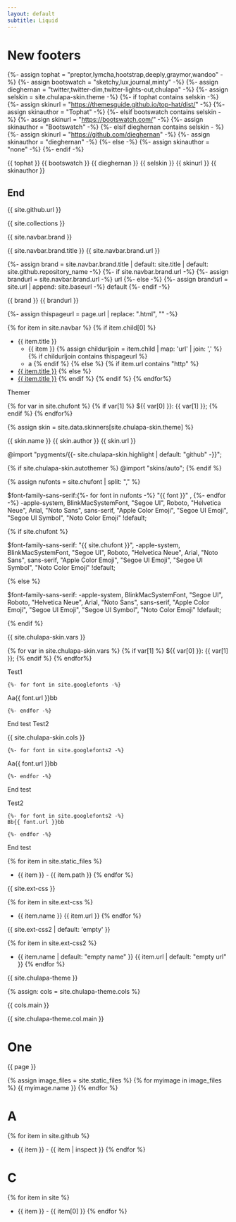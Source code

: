 ```yaml
---
layout: default
subtitle: Liquid 
---
```




# New footers

{%- assign tophat       = "preptor,lymcha,hootstrap,deeply,graymor,wandoo"     -%}
{%- assign bootswatch   = "sketchy,lux,journal,minty"                      -%}
{%- assign dieghernan   = "twitter,twitter-dim,twitter-lights-out,chulapa" -%}
{%- assign selskin      = site.chulapa-skin.theme                             -%}
{%- if tophat contains selskin -%}
    {%- assign skinurl      = "https://themesguide.github.io/top-hat/dist/" -%}
    {%- assign skinauthor   = "Tophat" -%}
{%- elsif bootswatch contains selskin - %}
    {%- assign skinurl      = "https://bootswatch.com/" -%}
    {%- assign skinauthor   = "Bootswatch" -%}
{%- elsif dieghernan contains selskin - %}
    {%- assign skinurl      = "https://github.com/dieghernan" -%}
    {%- assign skinauthor   = "dieghernan" -%}
{%- else -%}
  {%- assign skinauthor   = "none" -%}
{%- endif -%}

{{ tophat }}
{{ bootswatch }}
{{ dieghernan }}
{{ selskin }}
{{ skinurl }}
{{ skinauthor }}


## End


{{ site.github.url }}



{{ site.collections }}



{{ site.navbar.brand }}



{{ site.navbar.brand.title }}
{{ site.navbar.brand.url }}

{%- assign brand = site.navbar.brand.title | default: site.title | default: site.github.repository_name  -%}
{%- if site.navbar.brand.url  -%}
  {%- assign brandurl = site.navbar.brand.url  -%}
  url
{%- else -%}
  {%- assign brandurl = site.url | append: site.baseurl -%}
  default
{%- endif -%}

{{ brand }}
{{ brandurl }}

{%- assign thispageurl = page.url | replace: ".html", ""  -%}

{% for item in site.navbar %}
  {% if item.child[0] %}
- {{ item.title }}
   - {{ item }}
{% assign childurljoin  =  item.child | map: 'url' | join: ',' %}
    {% if childurljoin contains thispageurl %}
    - a
    {% endif %}
  {% else %}
    {% if item.url contains "http" %}
- <a href="{{ item.url }}">{{ item.title }}</a>
    {% else %}
- <a href="{{ item.url | relative_url }}">{{ item.title }}</a>
    {% endif %}
  {% endif %}
{% endfor%}


Themer

{% for var in site.chufont %}
  {% if var[1] %}
   ${{ var[0] }}: {{ var[1] }};
  {% endif %}
{% endfor%}


{% assign skin = site.data.skinners[site.chulapa-skin.theme] %}

{{ skin.name }}
{{ skin.author }}
{{ skin.url }}


 @import "pygments/{{- site.chulapa-skin.highlight | default: "github" -}}";


{% if site.chulapa-skin.autothemer %}
@import "skins/auto";
{% endif %}

{% assign nufonts = site.chufont | split: "," %}


$font-family-sans-serif:{%- for font in nufonts -%}  "{{ font }}" , {%- endfor -%} -apple-system, BlinkMacSystemFont, "Segoe UI", Roboto, "Helvetica Neue", Arial, "Noto Sans", sans-serif, "Apple Color Emoji", "Segoe UI Emoji", "Segoe UI Symbol", "Noto Color Emoji" !default;





{% if site.chufont %}

$font-family-sans-serif: "{{ site.chufont }}", -apple-system, BlinkMacSystemFont, "Segoe UI", Roboto, "Helvetica Neue", Arial, "Noto Sans", sans-serif, "Apple Color Emoji", "Segoe UI Emoji", "Segoe UI Symbol", "Noto Color Emoji" !default;



{% else %}

$font-family-sans-serif:      -apple-system, BlinkMacSystemFont, "Segoe UI", Roboto, "Helvetica Neue", Arial, "Noto Sans", sans-serif, "Apple Color Emoji", "Segoe UI Emoji", "Segoe UI Symbol", "Noto Color Emoji" !default;

{% endif %} 




{{ site.chulapa-skin.vars }}


{% for var in site.chulapa-skin.vars %}
{% if var[1] %}
${{ var[0] }}: {{ var[1] }};
{% endif %}
{% endfor%}

Test1

    {%- for font in site.googlefonts -%}
   Aa{{ font.url }}bb

    {%- endfor -%}

End test
Test2

{{ site.chulapa-skin.cols }}

    {%- for font in site.googlefonts2 -%}
   Aa{{ font.url }}bb

    {%- endfor -%}

End test


Test2

    {%- for font in site.googlefonts2 -%}
    Bb{{ font.url }}bb

    {%- endfor -%}

End test


{% for item in site.static_files %}
-  {{ item }} - {{ item.path }}
{% endfor %}


{{ site.ext-css }}

{% for item in site.ext-css %}
- {{ item.name }} {{ item.url }}
{% endfor %}

{{ site.ext-css2 | default: 'empty' }}

{% for item in site.ext-css2 %}
- {{ item.name | default: "empty name" }} {{ item.url | default: "empty url" }}
{% endfor %}

{{ site.chulapa-theme }}

{% assign: cols = site.chulapa-theme.cols %}

{{ cols.main  }}

{{ site.chulapa-theme.col.main }}
# One
{{ page }}

{% assign image_files = site.static_files %}
{% for myimage in image_files %}
  {{ myimage.name }}
{% endfor %}

# A
{% for item in site.github %}
-  {{ item }} - {{ item | inspect }}
{% endfor %}

# C
{% for item in site %}
-  {{ item }} - {{ item[0] }}
{% endfor %}
